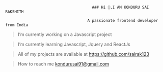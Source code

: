                                           ### Hi 👋,I AM KONDURU SAI RAKSHITH
                                          
                                        A passionate frontend developer from India

 > I’m currently working on a Javascript project

 > I’m currently learning Javascript, Jquery and ReactJs

 > All of my projects are available at https://github.com/sairak123

 > How to reach me kondurusai91@gmail.com




